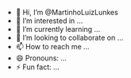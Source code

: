 - 👋 Hi, I’m @MartinhoLuizLunkes
- 👀 I’m interested in ...
- 🌱 I’m currently learning ...
- 💞️ I’m looking to collaborate on ...
- 📫 How to reach me ...
- 😄 Pronouns: ...
- ⚡ Fun fact: ...

<!---
MartinhoLuizLunkes/MartinhoLuizLunkes is a ✨ special ✨ repository because its `README.md` (this file) appears on your GitHub profile.
You can click the Preview link to take a look at your changes.
--->
